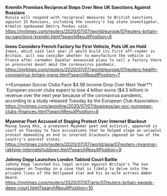 **Kremlin Promises Reciprocal Steps Over New UK Sanctions Against Russians**\
`Russia will respond with reciprocal measures to British sanctions against 25 Russians, including the country's top state investigator, Kremlin spokesman Dmitry Peskov said. `\
https://nytimes.com/reuters/2020/07/07/world/europe/07reuters-britain-eu-sanctions-kremlin.html?searchResultPosition=6

**Ineos Considers French Factory for First Vehicle, Puts UK on Hold**\
`Ineos, which said last year it would build its first off-roader in Britain, will now consider whether to manufacture the vehicle in France after carmaker Daimler announced plans to sell a factory there as pressures mount amid the coronavirus pandemic.`\
https://nytimes.com/reuters/2020/07/07/world/europe/07reuters-health-coronavirus-britain-ineos.html?searchResultPosition=7

**European Soccer Clubs Face $4.5B Income Drop Over Next Year**\
`European soccer clubs expect to lose 4 billion euros ($4.5 billion) in revenue over the next year because of the coronavirus pandemic, according to a study released Tuesday by the European Club Association.`\
https://nytimes.com/aponline/2020/07/07/business/ap-soc-european-clubs-finances.html?searchResultPosition=8

**Myanmar Poet Accused of Staging Protest Over Internet Blackout**\
`Maung Saung Kha, a prominent Myanmar poet and activist, appeared in court on Tuesday to face accusations that he helped stage an unlawful protest demanding an end to internet blackouts imposed on two of the country's poorest states.`\
https://nytimes.com/reuters/2020/07/07/world/asia/07reuters-myanmar-rakhine-internetshutdown.html?searchResultPosition=9

**Johnny Depp Launches London Tabloid Court Battle**\
`Johnny Depp launched his legal action against Britain's The Sun newspaper on Tuesday in a case that is likely to delve into the private lives of the Hollywood star and his ex-wife actress Amber Heard. `\
https://nytimes.com/reuters/2020/07/07/arts/07reuters-britain-people-depp-court.html?searchResultPosition=10

